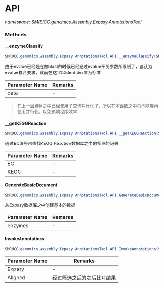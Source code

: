 ﻿# API
_namespace: [SMRUCC.genomics.Assembly.Expasy.AnnotationsTool](./index.md)_





### Methods

#### __enzymeClassify
```csharp
SMRUCC.genomics.Assembly.Expasy.AnnotationsTool.API.__enzymeClassify(SMRUCC.genomics.Assembly.Expasy.AnnotationsTool.T_EnzymeClass_BLAST_OUT[],SMRUCC.genomics.Assembly.Expasy.AnnotationsTool.API._____ENZYME_CLASS_HANDLER_)
```
由于evalue已经是在做blast的时候已经通过evalue开关参数所限制了，都认为evalue符合要求，故而在这里以identities值为标准

|Parameter Name|Remarks|
|--------------|-------|
|data|-|

> 在上一层待用之中已经使用了查询并行化了，所以在本函数之中将不能够再使用并行化，以免影响程序效率

#### __getKEGGReaction
```csharp
SMRUCC.genomics.Assembly.Expasy.AnnotationsTool.API.__getKEGGReaction(SMRUCC.genomics.Assembly.Expasy.AnnotationsTool.EnzymeClass,System.Collections.Generic.IEnumerable{SMRUCC.genomics.Assembly.KEGG.DBGET.bGetObject.Reaction})
```
通过EC编号来查找KEGG Reaction数据库之中的相应的记录

|Parameter Name|Remarks|
|--------------|-------|
|EC|-|
|KEGG|-|


#### GenerateBasicDocument
```csharp
SMRUCC.genomics.Assembly.Expasy.AnnotationsTool.API.GenerateBasicDocument(SMRUCC.genomics.Assembly.Expasy.Database.Enzyme[])
```
从Expasy数据库之中创建基本的数据

|Parameter Name|Remarks|
|--------------|-------|
|enzymes|-|


#### InvokeAnnotations
```csharp
SMRUCC.genomics.Assembly.Expasy.AnnotationsTool.API.InvokeAnnotations(SMRUCC.genomics.Assembly.Expasy.Database.NomenclatureDB,SMRUCC.genomics.Assembly.Expasy.AnnotationsTool.T_EnzymeClass_BLAST_OUT[])
```


|Parameter Name|Remarks|
|--------------|-------|
|Expasy|-|
|Aligned|经过筛选之后的之后比对结果|



